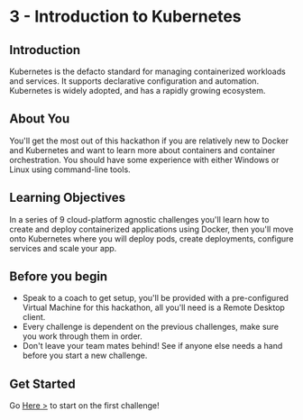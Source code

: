 # 3 - Introduction to Kubernetes

## Introduction

Kubernetes is the defacto standard for managing containerized workloads and services. It supports declarative configuration and automation. Kubernetes is widely adopted, and has a rapidly growing ecosystem.

## About You

You'll get the most out of this hackathon if you are relatively new to Docker and Kubernetes and want to learn more about containers and container orchestration. You should have some experience with either Windows or Linux using command-line tools.

## Learning Objectives

In a series of 9 cloud-platform agnostic challenges you'll learn how to create and deploy containerized applications using Docker, then you'll move onto Kubernetes where you will deploy pods, create deployments, configure services and scale your app.

## Before you begin

- Speak to a coach to get setup, you'll be provided with a pre-configured Virtual Machine for this hackathon, all you'll need is a Remote Desktop client.
- Every challenge is dependent on the previous challenges, make sure you work through them in order.
- Don't leave your team mates behind! See if anyone else needs a hand before you start a new challenge.

## Get Started

Go [Here >](../Challenges/1.1/readme.md) to start on the first challenge!
